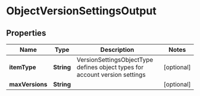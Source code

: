 

# ObjectVersionSettingsOutput

## Properties

Name | Type | Description | Notes
------------ | ------------- | ------------- | -------------
**itemType** | **String** | VersionSettingsObjectType defines object types for account version settings |  [optional]
**maxVersions** | **String** |  |  [optional]



